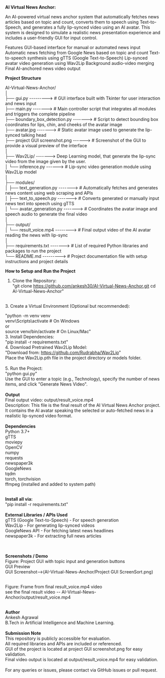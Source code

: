 **AI Virtual News Anchor:**

An AI-powered virtual news anchor system that automatically fetches news articles based on topic and count, 
converts them to speech using Text-to-Speech, and generates a fully lip-synced video using an AI avatar. 
This system is designed to simulate a realistic news presentation experience and includes a user-friendly GUI for input control.

Features
GUI-based interface for manual or automated news input
Automatic news fetching from Google News based on topic and count
Text-to-speech synthesis using gTTS (Google Text-to-Speech)
Lip-synced avatar video generation using Wav2Lip
Background audio-video merging
Final AI-anchored news video output

**Project Structure**

AI-Virtual-News-Anchor/
<br>
│
<br>
├── gui.py  --------->                         # GUI interface built with Tkinter for user interaction and news input
<br>
├── main.py   ------->                       # Main controller script that integrates all modules and triggers the complete pipeline
<br>
├── boundary_box_detection.py  ------->      # Script to detect bounding box coordinates for lips, chin, and cheeks of the avatar image
<br>
├── avatar.jpg  ------->                     # Static avatar image used to generate the lip-synced talking head
<br>
├── project GUI screenshot.png ------>      # Screenshot of the GUI to provide a visual preview of the interface
<br>
│
<br>
├── Wav2Lip/ -------> Deep Learning model, that generate the lip-sync video from the image given by the user.
<br>
│   └── inference.py     ------>            # Lip-sync video generation module using Wav2Lip model
<br>
│
<br>
├── modules/
<br>
│   ├── text_generation.py  ------->        # Automatically fetches and generates news content using web scraping and APIs
<br>
│   ├── text_to_speech.py ------->          # Converts generated or manually input news text into speech using gTTS
<br>
│   └── avatar_generation.py ------->       # Coordinates the avatar image and speech audio to generate the final video
<br>
│
<br>
├── output/
<br>
│   └── result_voice.mp4  -------->          # Final output video of the AI avatar reading the news with lip-sync
<br>
│
<br>
├── requirements.txt     ------->           # List of required Python libraries and packages to run the project
<br>
└── README.md        --------->               # Project documentation file with setup instructions and project details


**How to Setup and Run the Project**

1. Clone the Repository:
   <br>
"git clone https://github.com/ankesh30/AI-Virtual-News-Anchor.git
cd AI-Virtual-News-Anchor"
<br>
3. Create a Virtual Environment (Optional but recommended):

"python -m venv venv
<br>
venv\Scripts\activate    # On Windows
<br>
or
<br>
source venv/bin/activate  # On Linux/Mac"
<br>
3. Install Dependencies:
<br>
"pip install -r requirements.txt"
<br>
4. Download Pretrained Wav2Lip Model:
<br>
"Download from: https://github.com/Rudrabha/Wav2Lip"
<br>
Place the Wav2Lip.pth file in the project directory or models folder.
<br>
<br>
5. Run the Project:
<br>
"python gui.py"
<br>
Use the GUI to enter a topic (e.g., Technology), specify the number of news items, and click "Generate News Video".
<br>
<br>
**Output**
<br>
Final output video: output/result_voice.mp4
<br>
Description: This file is the final result of the AI Virtual News Anchor project. It contains the AI avatar speaking the selected or auto-fetched news in a realistic lip-synced video format.
<br>
<br>
**Dependencies**
<br>
Python 3.7+
<br>
gTTS
<br>
moviepy
<br>
OpenCV
<br>
numpy
<br>
requests
<br>
newspaper3k
<br>
GoogleNews
<br>
tqdm
<br>
torch, torchvision
<br>
ffmpeg (installed and added to system path)
<br>
<br>

**Install all via:**
<br>
"pip install -r requirements.txt"
<br>
<br>
**External Libraries / APIs Used**
<br>
gTTS (Google Text-to-Speech) - For speech generation
<br>
Wav2Lip - For generating lip-synced videos
<br>
GoogleNews API - For fetching latest news headlines
<br>
newspaper3k - For extracting full news articles
<br>
<br>
<br>

**Screenshots / Demo**
<br>
Figure: Project GUI with topic input and generation buttons
<br>
GUI Preview
<br>
GUI Screenshot-->(AI-Virtual-News-Anchor/Project GUI ScreenSort.png)
<br>
<br>

Figure: Frame from final result_voice.mp4 video
<br>
see the final result video -- AI-Virtual-News-Anchor/output/result_voice.mp4
<br>
<br>

**Author**
<br>
Ankesh Agrawal
<br>
B.Tech in Artificial Intelligence and Machine Learning.
<br>
<br>
**Submission Note**
<br>
This repository is publicly accessible for evaluation.
<br>
All required libraries and APIs are included or referenced.
<br>
GUI of the project is located at project GUI screenshot.png for easy validation.
<br>
Final video output is located at output/result_voice.mp4 for easy validation.
<br>
<br>
For any queries or issues, please contact via GitHub issues or pull request.
